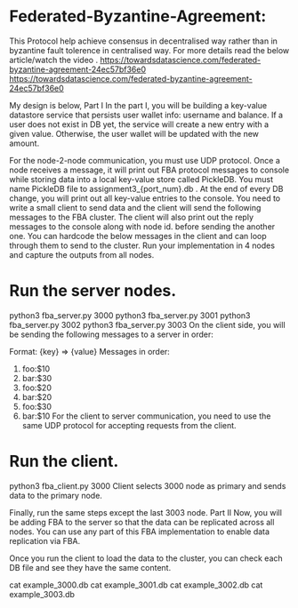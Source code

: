 # Federated-Byzantine-Agreement:
This Protocol help achieve consensus in decentralised way rather than in byzantine fault tolerence in centralised way.
For more details read the below article/watch the video .
https://towardsdatascience.com/federated-byzantine-agreement-24ec57bf36e0
https://towardsdatascience.com/federated-byzantine-agreement-24ec57bf36e0

My design is below,
Part I
In the part I, you will be building a key-value datastore service that persists user wallet info: username and balance. If a user does not exist in DB yet, the service will create a new entry with a given value. Otherwise, the user wallet will be updated with the new amount.

For the node-2-node communication, you must use UDP protocol.
Once a node receives a message, it will print out FBA protocol messages to console while storing data into a local key-value store called PickleDB.
You must name PickleDB file to assignment3_{port_num}.db .
At the end of every DB change, you will print out all key-value entries to the console.
You need to write a small client to send data and the client will send the following messages to the FBA cluster.
The client will also print out the reply messages to the console along with node id. before sending the another one. You can hardcode the below messages in the client and can loop through them to send to the cluster.
Run your implementation in 4 nodes and capture the outputs from all nodes.
# Run the server nodes.
python3 fba_server.py 3000
python3 fba_server.py 3001
python3 fba_server.py 3002
python3 fba_server.py 3003
On the client side, you will be sending the following messages to a server in order:

Format: {key} => {value}
Messages in order:
1. foo:$10
2. bar:$30
3. foo:$20
4. bar:$20
5. foo:$30
6. bar:$10
For the client to server communication, you need to use the same UDP protocol for accepting requests from the client.

# Run the client.
python3 fba_client.py 3000
Client selects 3000 node as primary and sends data to the primary node.

Finally, run the same steps except the last 3003 node.
Part II
Now, you will be adding FBA to the server so that the data can be replicated across all nodes. You can use any part of this FBA implementation to enable data replication via FBA.

Once you run the client to load the data to the cluster, you can check each DB file and see they have the same content.

cat example_3000.db
cat example_3001.db
cat example_3002.db
cat example_3003.db

